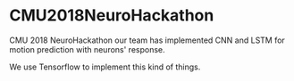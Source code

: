 # CMU2018NeuroHackathon

CMU 2018 NeuroHackathon our team has implemented CNN and LSTM for motion prediction with neurons' response. 

We use Tensorflow to implement this kind of things.
